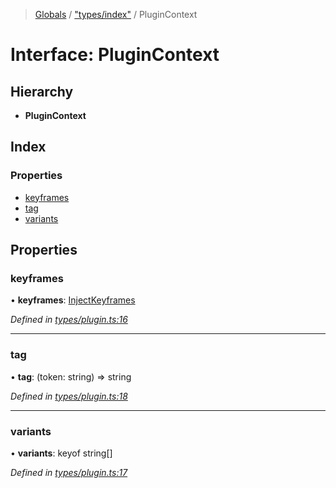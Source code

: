 > [Globals](../README.md) / ["types/index"](../modules/_types_index_.md) / PluginContext

# Interface: PluginContext

## Hierarchy

* **PluginContext**

## Index

### Properties

* [keyframes](_types_index_.plugincontext.md#keyframes)
* [tag](_types_index_.plugincontext.md#tag)
* [variants](_types_index_.plugincontext.md#variants)

## Properties

### keyframes

•  **keyframes**: [InjectKeyframes](../modules/_types_index_.md#injectkeyframes)

*Defined in [types/plugin.ts:16](https://github.com/kenoxa/beamwind/blob/main/packages/beamwind/src/types/plugin.ts#L16)*

___

### tag

•  **tag**: (token: string) => string

*Defined in [types/plugin.ts:18](https://github.com/kenoxa/beamwind/blob/main/packages/beamwind/src/types/plugin.ts#L18)*

___

### variants

•  **variants**: keyof string[]

*Defined in [types/plugin.ts:17](https://github.com/kenoxa/beamwind/blob/main/packages/beamwind/src/types/plugin.ts#L17)*

